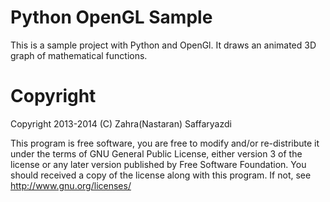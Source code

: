 Python OpenGL Sample
====================

This is a sample project with Python and OpenGl. It draws an animated 3D graph of mathematical functions.

Copyright
=========

Copyright 2013-2014 (C) Zahra(Nastaran) Saffaryazdi

This program is free software, you are free to modify and/or re-distribute it under the terms of GNU General Public License, either version 3 of the license or any later version published by Free Software Foundation. You should received a copy of the license along with this program. If not, see <http://www.gnu.org/licenses/>
